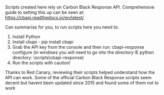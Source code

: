 Scripts created here rely on Carbon Black Response API.
Comprehensive guide to setting this up can be seen at:
https://cbapi.readthedocs.io/en/latest/

Can summarise for you, to run scripts here you need to:
1. Install Python 
2. Install cbapi - pip install cbapi
3. Grab the API key from the console and then run: cbapi-response configure 
  (in windows you will need to go into the directory IE python directory: \scripts\cbapi-response)
4. Run the scripts with caution!  

Thanks to Red Canary, reviewing their scripts helped understand how the API can work. 
Some of the official Carbon Black Response scripts seem decent but havent been updated since 2015 and found some of them not to work

